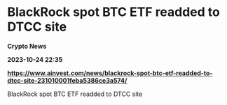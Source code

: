 # BlackRock spot BTC ETF readded to DTCC site
**Crypto News**

**2023-10-24 22:35**

**https://www.ainvest.com/news/blackrock-spot-btc-etf-readded-to-dtcc-site-231010001feba5386ce3a574/**

BlackRock spot BTC ETF readded to DTCC site